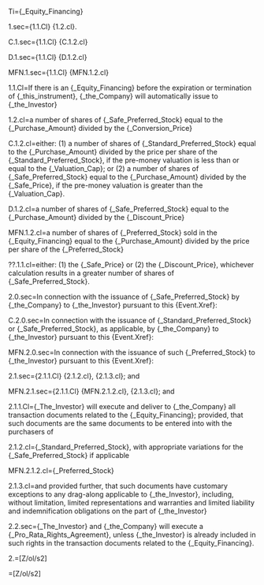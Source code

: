 Ti={_Equity_Financing}

1.sec={1.1.Cl} {1.2.cl}.

C.1.sec={1.1.Cl} {C.1.2.cl}

D.1.sec={1.1.Cl} {D.1.2.cl}

MFN.1.sec={1.1.Cl} {MFN.1.2.cl}

1.1.Cl=If there is an {_Equity_Financing} before the expiration or termination of {_this_instrument}, {_the_Company} will automatically issue to {_the_Investor}

1.2.cl=a number of shares of {_Safe_Preferred_Stock} equal to the {_Purchase_Amount} divided by the {_Conversion_Price}

C.1.2.cl=either: (1) a number of shares of {_Standard_Preferred_Stock} equal to the {_Purchase_Amount} divided by the price per share of the {_Standard_Preferred_Stock}, if the pre-money valuation is less than or equal to the {_Valuation_Cap}; or (2) a number of shares of {_Safe_Preferred_Stock} equal to the {_Purchase_Amount} divided by the {_Safe_Price}, if the pre-money valuation is greater than the {_Valuation_Cap}.

D.1.2.cl=a number of shares of {_Safe_Preferred_Stock} equal to the {_Purchase_Amount} divided by the {_Discount_Price}

MFN.1.2.cl=a number of shares of {_Preferred_Stock} sold in the {_Equity_Financing} equal to the {_Purchase_Amount} divided by the price per share of the {_Preferred_Stock}
 
??.1.1.cl=either: (1) the {_Safe_Price} or (2) the {_Discount_Price}, whichever calculation results in a greater number of shares of {_Safe_Preferred_Stock}.


2.0.sec=In connection with the issuance of {_Safe_Preferred_Stock} by {_the_Company} to {_the_Investor} pursuant to this {Event.Xref}:

C.2.0.sec=In connection with the issuance of {_Standard_Preferred_Stock} or {_Safe_Preferred_Stock}, as applicable, by {_the_Company} to {_the_Investor} pursuant to this {Event.Xref}:

MFN.2.0.sec=In connection with the issuance of such {_Preferred_Stock} to {_the_Investor} pursuant to this {Event.Xref}:

2.1.sec={2.1.1.Cl} {2.1.2.cl}, {2.1.3.cl}; and

MFN.2.1.sec={2.1.1.Cl} {MFN.2.1.2.cl}, {2.1.3.cl}; and

2.1.1.Cl={_The_Investor} will execute and deliver to {_the_Company} all transaction documents related to the {_Equity_Financing}; provided, that such documents are the same documents to be entered into with the purchasers of

2.1.2.cl={_Standard_Preferred_Stock}, with appropriate variations for the {_Safe_Preferred_Stock} if applicable

MFN.2.1.2.cl={_Preferred_Stock}

2.1.3.cl=and provided further, that such documents have customary exceptions to any drag-along applicable to {_the_Investor}, including, without limitation, limited representations and warranties and limited liability and indemnification obligations on the part of {_the_Investor}


2.2.sec={_The_Investor} and {_the_Company} will execute a {_Pro_Rata_Rights_Agreement}, unless {_the_Investor} is already included in such rights in the transaction documents related to the {_Equity_Financing}.

2.=[Z/ol/s2]

=[Z/ol/s2]
